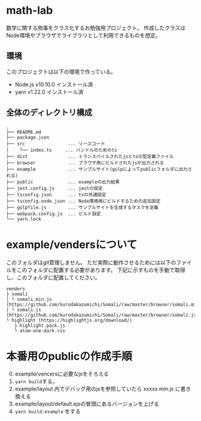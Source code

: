 # math-lab
数学に関する物事をクラス化するお勉強用プロジェクト。
作成したクラスはNode環境やブラウザでライブラリとして利用できるものを想定。

## 環境
このプロジェクトは以下の環境で作っている。

- Node.js v10.10.0 インストール済
- yarn v1.22.0 インストール済  

## 全体のディレクトリ構成

```
.
├── README.md
├── package.json
├── src                ... ソースコード
│    └── index.ts     ... バンドルのためのts    
├── dist               ... トランスパイルされたjsとtsの型定義ファイル
├── browser            ... ブラウザ用にビルドされたjsが出力される
├── example            ... サンプルサイト(gulpによってpublicフォルダに出力される)
├── public             ... exampleの出力結果
├── jest.config.js     ... jestの設定
├── tsconfig.json      ... tsの共通設定
├── tsconfig.node.json ... Node環境用にビルドするための追加設定
├── gulpfile.js        ... サンプルサイトを生成するタスクを定義
├── webpack.config.js  ... ビルド設定
└── yarn.lock
```

# example/vendersについて
このフォルダはgit管理しません。
ただ実際に動作させるためには以下のファイルをこのフォルダに配置する必要があります。
下記に示すものを手動で取得し、このフォルダに配置してください。

```
venders
├ somali
│ └ somali.min.js (https://github.com/kurodakazumichi/Somali/raw/master/browser/somali.min.js)
│ └ somali.js (https://github.com/kurodakazumichi/Somali/raw/master/browser/somali.js)
└ highlight (https://highlightjs.org/download/)
   ├ highlight.pack.js
   └ atom-one-dark.css
```

# 本番用のpublicの作成手順
0. example/vencersに必要なjsをそろえる
1. `yarn build`する。
2. example/layout 内でデバッグ用のjsを参照していたら xxxxx.min.js に書き換える
3. example/layout/default.ejsの冒頭にあるバージョンを上げる
4. `yarn build:example` をする